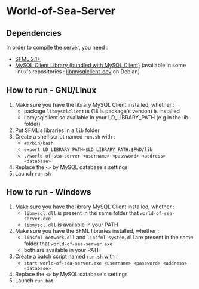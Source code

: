 World-of-Sea-Server
===================

Dependencies
------------
In order to compile the server, you need :

* [SFML 2.1+](http://sfml-dev.org/download/sfml/2.1/index.php)
* [MySQL Client Library (bundled with MySQL Client)](https://dev.mysql.com/downloads/mysql/) (available in some linux's repositories : [libmysqlclient-dev](https://packages.debian.org/stable/libmysqlclient-dev) on Debian)

How to run - GNU/Linux
-----------------------
1. Make sure you have the library MySQL Client installed, whether :
     + package `libmysqlclient18` (18 is package's version) is installed
     + libmysqlclient.so available in your LD_LIBRARY_PATH (e.g in the lib folder)
2. Put SFML's libraries in a `lib` folder
3. Create a shell script named `run.sh` with :
     + `#!/bin/bash`
     + `export LD_LIBRARY_PATH=$LD_LIBRARY_PATH:$PWD/lib`
     + `./world-of-sea-server <username> <password> <address> <database>`
4. Replace the `<>` by MySQL database's settings
5. Launch `run.sh`

How to run - Windows
---------------------
1. Make sure you have the library MySQL Client installed, whether :
    + `libmysql.dll` is present in the same folder that `world-of-sea-server.exe`
    + `libmysql.dll` is available in your PATH
2. Make sure you have the SFML libraries installed, whether :
    + `libsfml-network.dll` and `libsfml-system.dll`are present in the same folder that `world-of-sea-server.exe`
    + both are available in your PATH
3. Create a batch script named `run.sh` with :
    + `start world-of-sea-server.exe <username> <password> <address> <database>`
4. Replace the `<>` by MySQL database's settings
5. Launch `run.bat`
